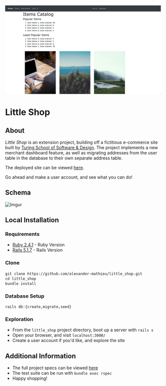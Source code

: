![Little Shop Extensions Screenshot](/little_shop_extensions_screenshot.png?raw=true "Little Shop Extensions Screenshot")

# Little Shop

## About
_Little Shop_ is an extension project, building off a fictitious e-commerce site built by [Turing School of Software & Design](https://turing.io). The project implements a new merchant dashboard feature, as well as migrating addresses from the user table in the database to their own separate address table.

The deployed site can be viewed [here](https://little-shop-final.herokuapp.com).

Go ahead and make a user account, and see what you can do!

## Schema

![Imgur](https://i.imgur.com/kEcAZdw.png)

## Local Installation

### Requirements

* [Ruby 2.4.1](https://www.ruby-lang.org/en/downloads) - Ruby Version
* [Rails 5.1.7](https://rubyonrails.org) - Rails Version

### Clone

```
git clone https://github.com/alexander-mathieu/little_shop.git
cd little_shop
bundle install
```

### Database Setup

```
rails db:{create,migrate,seed}
```

### Exploration

* From the `little_shop` project directory, boot up a server with `rails s`
* Open your browser, and visit `localhost:3000/`
* Create a user account if you'd like, and explore the site

## Additional Information

* The full project specs can be viewed [here](https://github.com/turingschool-projects/little_shop_v2/blob/master/solo-project-extensions.md)
* The test suite can be run with `bundle exec rspec`
* Happy shopping!
